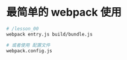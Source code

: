 # 最简单的 webpack 使用

```bash
# /lesson_00
webpack entry.js build/bundle.js

# 或者使用 配置文件
webpack.config.js
```
